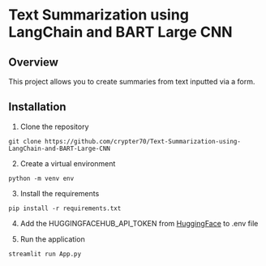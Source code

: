 # Text Summarization using LangChain and BART Large CNN

## Overview
This project allows you to create summaries from text inputted via a form.

## Installation
1. Clone the repository
```
git clone https://github.com/crypter70/Text-Summarization-using-LangChain-and-BART-Large-CNN
```

2. Create a virtual environment
```
python -m venv env
```

3. Install the requirements
```
pip install -r requirements.txt
```

4. Add the HUGGINGFACEHUB_API_TOKEN from [HuggingFace](https://huggingface.co/settings/tokens)
 to .env file

5. Run the application
```
streamlit run App.py
```







 
